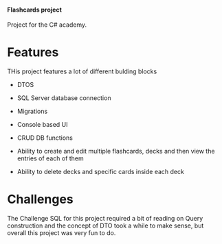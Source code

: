 ﻿#### Flashcards project

Project for the C# academy. 

# Features

 THis project features a lot of different bulding blocks

 * DTOS

 * SQL Server database connection

 * Migrations

 * Console based UI

 * CRUD DB functions

 * Ability to create and edit multiple flashcards, decks and then view the entries of each of them

 * Ability to delete decks and specific cards inside each deck


# Challenges

The Challenge SQL for this project required a bit of reading on Query construction and the concept of DTO took a while to make sense, but overall this project was very fun to do.